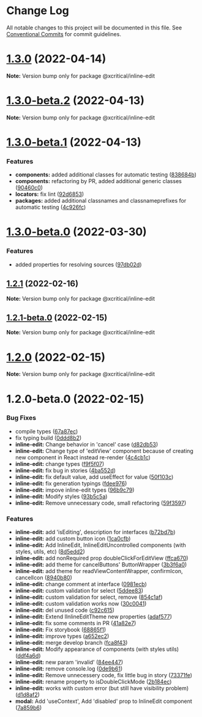 # Change Log

All notable changes to this project will be documented in this file.
See [Conventional Commits](https://conventionalcommits.org) for commit guidelines.

# [1.3.0](https://github.com/xcritical-software/xc-front-kit/compare/@xcritical/inline-edit@1.3.0-beta.2...@xcritical/inline-edit@1.3.0) (2022-04-14)

**Note:** Version bump only for package @xcritical/inline-edit





# [1.3.0-beta.2](https://github.com/xcritical-software/xc-front-kit/compare/@xcritical/inline-edit@1.3.0-beta.1...@xcritical/inline-edit@1.3.0-beta.2) (2022-04-13)

**Note:** Version bump only for package @xcritical/inline-edit





# [1.3.0-beta.1](https://github.com/xcritical-software/xc-front-kit/compare/@xcritical/inline-edit@1.3.0-beta.0...@xcritical/inline-edit@1.3.0-beta.1) (2022-04-13)


### Features

* **components:** added additional classes for automatic testing ([838684b](https://github.com/xcritical-software/xc-front-kit/commit/838684b1e96cd2a9a40620e7a67cb49b78c594b1))
* **components:** refactoring by PR, added additional generic classes ([90460c0](https://github.com/xcritical-software/xc-front-kit/commit/90460c0a573d606cd0956e526c81b068842c0685))
* **locators:** fix lint ([92d6853](https://github.com/xcritical-software/xc-front-kit/commit/92d6853938e622b3453438b91f7c4e2151550aab))
* **packages:** added additional classnames and classnameprefixes for automatic testing ([4c926fc](https://github.com/xcritical-software/xc-front-kit/commit/4c926fc7439650c7f0a71bcda6c06a4810e41276))





# [1.3.0-beta.0](https://github.com/xcritical-software/xc-front-kit/compare/@xcritical/inline-edit@1.2.1...@xcritical/inline-edit@1.3.0-beta.0) (2022-03-30)


### Features

* added properties for resolving sources ([97db02d](https://github.com/xcritical-software/xc-front-kit/commit/97db02d3db87f45c151befbdb3d6e43f44d66997))





## [1.2.1](https://github.com/xcritical-software/xc-front-kit/compare/@xcritical/inline-edit@1.2.1-beta.0...@xcritical/inline-edit@1.2.1) (2022-02-16)

**Note:** Version bump only for package @xcritical/inline-edit





## [1.2.1-beta.0](https://github.com/xcritical-software/xc-front-kit/compare/@xcritical/inline-edit@1.2.0...@xcritical/inline-edit@1.2.1-beta.0) (2022-02-15)

**Note:** Version bump only for package @xcritical/inline-edit





# [1.2.0](https://github.com/xcritical-software/xc-front-kit/compare/@xcritical/inline-edit@1.2.0-beta.0...@xcritical/inline-edit@1.2.0) (2022-02-15)

**Note:** Version bump only for package @xcritical/inline-edit





# 1.2.0-beta.0 (2022-02-15)


### Bug Fixes

* compile types ([67a87ec](https://github.com/xcritical-software/xc-front-kit/commit/67a87ecdec159e9f613a0836ee4189c508ef7f7e))
* fix typing build ([0ddd8b2](https://github.com/xcritical-software/xc-front-kit/commit/0ddd8b21b5e0057619fe1fb9be9fb5d79fd1c2ac))
* **inline-edit:** Change behavior in 'cancel' case ([d82db53](https://github.com/xcritical-software/xc-front-kit/commit/d82db53aaf1f749883bd779780607bec26e689b5))
* **inline-edit:** Change type of 'editView' component because of creating new component in React instead re-render ([4c4cb1c](https://github.com/xcritical-software/xc-front-kit/commit/4c4cb1c91fc03a3a4cccdace68bf199317b1c9c7))
* **inline-edit:** change types ([f9f5f07](https://github.com/xcritical-software/xc-front-kit/commit/f9f5f07d73e3b4147329b8857320a16e3dcff05a))
* **inline-edit:** fix bug in stories ([4ba552d](https://github.com/xcritical-software/xc-front-kit/commit/4ba552d397ff2f273123bd4c3354f1de83b07162))
* **inline-edit:** fix default value, add useEffect for value ([50f103c](https://github.com/xcritical-software/xc-front-kit/commit/50f103c6ff11318e3a2b5366115f7e7b1a27336f))
* **inline-edit:** fix generation typings ([fdee976](https://github.com/xcritical-software/xc-front-kit/commit/fdee976971c38d641f17779b7049ce89a4873a1e))
* **inline-edit:** impove inline-edit types ([96b9c79](https://github.com/xcritical-software/xc-front-kit/commit/96b9c79c2f3f6d6d15bd97edbedd8fcbf95e401e))
* **inline-edit:** Modify styles ([93b5c5a](https://github.com/xcritical-software/xc-front-kit/commit/93b5c5a77a90eb1a586cbdf14f10bfea371b477c))
* **inline-edit:** Remove unnecessary code, small refactoring ([59f3597](https://github.com/xcritical-software/xc-front-kit/commit/59f3597ec25c612cce70578b6e4800da8a5f7cf1))


### Features

* **inline-edit:** add 'isEditing', description for interfaces ([b72bd7b](https://github.com/xcritical-software/xc-front-kit/commit/b72bd7bd38214476c6075a3cfeb38210432a2fde))
* **inline-edit:** add custom button icon ([1ca0cfb](https://github.com/xcritical-software/xc-front-kit/commit/1ca0cfb7bce9ac17dc3875f1eb5f91b9694da263))
* **inline-edit:** Add InlineEdit, InlineEditUncontrolled components (with styles, utils, etc) ([8d5edd2](https://github.com/xcritical-software/xc-front-kit/commit/8d5edd2b6d2739a5504e59e9d2bf4c7035c71555))
* **inline-edit:** add nonRequired prop doubleClickForEditView ([ffca670](https://github.com/xcritical-software/xc-front-kit/commit/ffca6707711f500e9767e0d1f70764cd7f7d7a55))
* **inline-edit:** add theme for cancelButtons' ButtonWrapper ([3b3f6a0](https://github.com/xcritical-software/xc-front-kit/commit/3b3f6a0e366a2002fddeddb4df88ffd280e62368))
* **inline-edit:** add theme for readViewContentWrapper, confirmIcon, cancelIcon ([8940b80](https://github.com/xcritical-software/xc-front-kit/commit/8940b80cc81e788ad68a820c5f5ea44524fca641))
* **inline-edit:** change comment at interface ([0981ecb](https://github.com/xcritical-software/xc-front-kit/commit/0981ecb0ae9d616327c564367284bb8676e132e0))
* **inline-edit:** custom validation for select ([5ddee83](https://github.com/xcritical-software/xc-front-kit/commit/5ddee83cdaa70538b056d7619fae74740ffa2b0d))
* **inline-edit:** custom validation for select, remove <ErrorText/> ([854c1af](https://github.com/xcritical-software/xc-front-kit/commit/854c1af6b3cb39d1b9b48cd6fc768dbd444a50f1))
* **inline-edit:** custom validation works now ([30c0041](https://github.com/xcritical-software/xc-front-kit/commit/30c0041489c059122bd615e577eb8f7f4dfdf2b9))
* **inline-edit:** del unused code ([c92c615](https://github.com/xcritical-software/xc-front-kit/commit/c92c6158702ed57cc46008cdc544bff239a4d220))
* **inline-edit:** Extend IInlineEditTheme new properties ([adaf577](https://github.com/xcritical-software/xc-front-kit/commit/adaf577f21ba495735d893e2f8e6f33e0b218e0d))
* **inline-edit:** fix some comments in PR ([41a82e7](https://github.com/xcritical-software/xc-front-kit/commit/41a82e73adb079262532f6d08356d408210c2272))
* **inline-edit:** Fix storybook ([68865f1](https://github.com/xcritical-software/xc-front-kit/commit/68865f1c69b35eb286b0ee8d5452e7a480bae344))
* **inline-edit:** improve types ([a652ec2](https://github.com/xcritical-software/xc-front-kit/commit/a652ec275965b5de33a791b695b48e9c55663c0a))
* **inline-edit:** merge develop branch ([fca8f43](https://github.com/xcritical-software/xc-front-kit/commit/fca8f4328abda1843c344e3d50324bbd45839cee))
* **inline-edit:** Modify appearance of components (with styles utils) ([ddf4a6d](https://github.com/xcritical-software/xc-front-kit/commit/ddf4a6d3b184d1f3aee94be45276601f985769b1))
* **inline-edit:** new param 'invalid' ([84ee447](https://github.com/xcritical-software/xc-front-kit/commit/84ee447c59442f2cea65205e8538de31f48d1f87))
* **inline-edit:** remove console.log ([0de9b61](https://github.com/xcritical-software/xc-front-kit/commit/0de9b61527b1b78c5e6970005c0b7287859bd17e))
* **inline-edit:** Remove unnecessery code, fix little bug in story ([73371fe](https://github.com/xcritical-software/xc-front-kit/commit/73371fe8858820f9fdada35436b260fb469e23ca))
* **inline-edit:** rename property to isDoubleClickMode ([2b184ec](https://github.com/xcritical-software/xc-front-kit/commit/2b184ec6d30a90570a2c6cc56f0b483aa71367b8))
* **inline-edit:** works with custom error (but still have visibility problem) ([d1d8af2](https://github.com/xcritical-software/xc-front-kit/commit/d1d8af2178b78cf0c40fc256f13bb8718cfbf554))
* **modal:** Add 'useContext', Add 'disabled' prop to InlineEdit component ([7a859b6](https://github.com/xcritical-software/xc-front-kit/commit/7a859b6ab23a524a6046a25a39d1f8d45d97babe))
